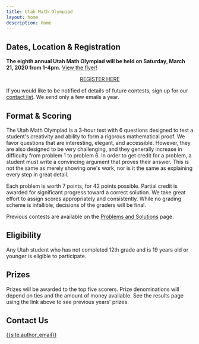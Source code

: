 ```yaml
---
title: Utah Math Olympiad
layout: home
description: Home
---
```


## Dates, Location & Registration

**The eighth annual Utah Math Olympiad will be held on Saturday, March 21, 2020 from 1-4pm.**
[View the flyer!](/doc/2020-umo-flyer.pdf)

<center><span>
<a class="registerlink" href="TODO">REGISTER HERE</a>
</span></center>

If you would like to be notified of details of future contests, sign up for our [contact list](https://goo.gl/forms/f1nIgeAUI4V6WStI2). We send only a few emails a year.

## Format & Scoring

The Utah Math Olympiad is a 3-hour test with 6 questions designed to test a student's creativity and ability to form a rigorous mathematical proof. We favor questions that are interesting, elegant, and accessible. However, they are also designed to be very challenging, and they generally increase in difficulty from problem 1 to problem 6. In order to get credit for a problem, a student must write a convincing argument that proves their answer. This is not the same as merely showing one's work, nor is it the same as explaining every step in great detail.

Each problem is worth 7 points, for 42 points possible. Partial credit is awarded for significant progress toward a correct solution. We take great effort to assign scores appropriately and consistently. While no grading scheme is infallible, decisions of the graders will be final.

Previous contests are available on the [Problems and Solutions](problems) page.

## Eligibility

Any Utah student who has not completed 12th grade and is 19 years old or younger is eligible to participate.

## Prizes

Prizes will be awarded to the top five scorers. Prize denominations will depend on ties and the amount of money available. See the results page using the link above to see previous years' prizes.

## Contact Us

[{{site.author_email}}](mailto:{{site.author_email}})
